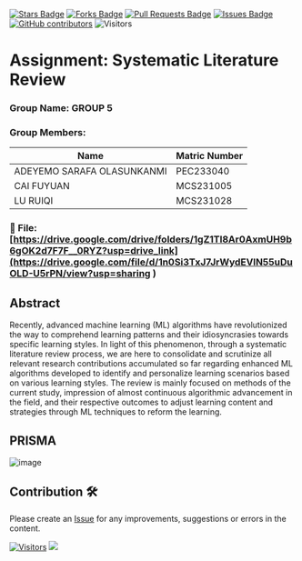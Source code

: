<a href="https://github.com/drshahizan/research-design/stargazers"><img src="https://img.shields.io/github/stars/drshahizan/research-design" alt="Stars Badge"/></a>
<a href="https://github.com/drshahizan/research-design/network/members"><img src="https://img.shields.io/github/forks/drshahizan/research-design" alt="Forks Badge"/></a>
<a href="https://github.com/drshahizan/research-design/pulls"><img src="https://img.shields.io/github/issues-pr/drshahizan/research-design" alt="Pull Requests Badge"/></a>
<a href="https://github.com/drshahizan/research-design"><img src="https://img.shields.io/github/issues/drshahizan/research-design" alt="Issues Badge"/></a>
<a href="https://github.com/drshahizan/research-design/graphs/contributors"><img alt="GitHub contributors" src="https://img.shields.io/github/contributors/drshahizan/research-design?color=2b9348"></a>
![Visitors](https://api.visitorbadge.io/api/visitors?path=https%3A%2F%2Fgithub.com%2Fdrshahizan%2MCSD1043&labelColor=%23d9e3f0&countColor=%23697689&style=flat)

# Assignment: Systematic Literature Review

### Group Name: GROUP 5
### Group Members:

| Name          | Matric Number  | 
| ------------- | -------------- | 
|ADEYEMO SARAFA OLASUNKANMI    | PEC233040      | 
|CAI FUYUAN     | MCS231005       | 
|LU RUIQI    | MCS231028       |


### 📂  File:[https://drive.google.com/drive/folders/1gZ1Tl8Ar0AxmUH9b6gOK2d7F7F__0RYZ?usp=drive_link](https://drive.google.com/file/d/1n0Si3TxJ7JrWydEVlN55uDuOLD-U5rPN/view?usp=sharing )


## Abstract
Recently, advanced machine learning (ML) algorithms have revolutionized the way to comprehend learning patterns and their idiosyncrasies towards specific learning styles. In light of this phenomenon, through a systematic literature review process, we are here to consolidate and scrutinize all relevant research contributions accumulated so far regarding enhanced ML algorithms developed to identify and personalize learning scenarios based on various learning styles. The review is mainly focused on methods of the current study, impression of almost continuous algorithmic advancement in the field, and their respective outcomes to adjust learning content and strategies through ML techniques to reform the learning.

## PRISMA
![image](https://github.com/user-attachments/assets/4fdcfac0-0ba5-4b3c-80dc-59f4ed6acc62)




## Contribution 🛠️
Please create an [Issue](https://github.com/drshahizan/research-design/issues) for any improvements, suggestions or errors in the content.



[![Visitors](https://api.visitorbadge.io/api/visitors?path=https%3A%2F%2Fgithub.com%2Fdrshahizan&labelColor=%23697689&countColor=%23555555&style=plastic)](https://visitorbadge.io/status?path=https%3A%2F%2Fgithub.com%2Fdrshahizan)
![](https://hit.yhype.me/github/profile?user_id=81284918)






